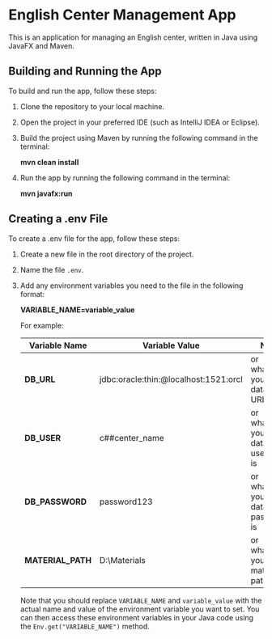 # English Center Management App

This is an application for managing an English center, written in Java using JavaFX and Maven.

## Building and Running the App

To build and run the app, follow these steps:

1. Clone the repository to your local machine.
2. Open the project in your preferred IDE (such as IntelliJ IDEA or Eclipse).
3. Build the project using Maven by running the following command in the terminal:

    **mvn clean install**

4. Run the app by running the following command in the terminal:

    **mvn javafx:run**

## Creating a .env File

To create a .env file for the app, follow these steps:

1. Create a new file in the root directory of the project.
2. Name the file `.env`. 
3. Add any environment variables you need to the file in the following format:

    **VARIABLE_NAME=variable_value**

    For example:

    | Variable Name     | Variable Value                        | Note                                  |
    | ----------------- | ------------------------------------- | ------------------------------------- |
    | **DB_URL**        | jdbc:oracle:thin:@localhost:1521:orcl | or whatever your database URL is      |
    | **DB_USER**       | c##center_name                        | or whatever your database username is |
    | **DB_PASSWORD**   | password123                           | or whatever your database password is |
    | **MATERIAL_PATH** | D:\\Materials                         | or whatever your material path is     |

    Note that you should replace `VARIABLE_NAME` and `variable_value` with the actual name and value of the
    environment variable you want to set.
    You can then access these environment variables in your Java code using the `Env.get("VARIABLE_NAME")` method.

